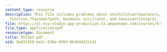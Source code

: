 ```yaml
---
content_type: resource
description: This file includes problems about annihilation?operators, quantum?partition
  function,?Feynman?path, harmonic oscillator, and Gaussian?integral.
file: https://ol-ocw-studio-app-production.s3.amazonaws.com/courses/8-513-many-body-theory-for-condensed-matter-systems-fall-2004/8a431428be2c538a456d0b364d231141_8513p3.pdf
file_type: application/pdf
resourcetype: Document
title: 8513p3.pdf
uid: 8a431428-be2c-538a-456d-0b364d231141
---
```

